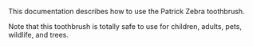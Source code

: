 This documentation describes how to use the Patrick Zebra toothbrush.

Note that this toothbrush is totally safe to use for children, adults, pets, wildlife, and trees.